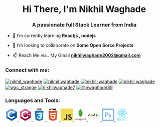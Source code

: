 <h1 align="center">Hi There, I'm Nikhil Waghade</h1>
<h3 align="center">A passionate full Stack Learner from India</h3>

- 🌱 I’m currently learning **Reactjs , nodejs**

- 👯 I’m looking to collaborate on **Some Open Sorce Projects**

- 📫 Reach Me via.. My Gmail **nikhilwaghade2002@gmail.com**

<h3 align="left">Connect with me:</h3>
<p align="left">
<a href="https://twitter.com/nikhil_waghade" target="blank"><img align="center" src="https://raw.githubusercontent.com/rahuldkjain/github-profile-readme-generator/master/src/images/icons/Social/twitter.svg" alt="nikhil_waghade" height="30" width="40" /></a>
<a href="https://linkedin.com/in/nikhil-waghade--48789319b" target="blank"><img align="center" src="https://raw.githubusercontent.com/rahuldkjain/github-profile-readme-generator/master/src/images/icons/Social/linked-in-alt.svg" alt="nikhil waghade" height="30" width="40" /></a>
<a href="https://stackoverflow.com/users/nikhil-waghade" target="blank"><img align="center" src="https://raw.githubusercontent.com/rahuldkjain/github-profile-readme-generator/master/src/images/icons/Social/stack-overflow.svg" alt="nikhil-waghade" height="30" width="40" /></a>
<a href="https://fb.com/nikhil-waghade" target="blank"><img align="center" src="https://raw.githubusercontent.com/rahuldkjain/github-profile-readme-generator/master/src/images/icons/Social/facebook.svg" alt="nikhil waghade" height="30" width="40" /></a>
<a href="https://instagram.com/wac_strange" target="blank"><img align="center" src="https://raw.githubusercontent.com/rahuldkjain/github-profile-readme-generator/master/src/images/icons/Social/instagram.svg" alt="wac_strange" height="30" width="40" /></a>
<a href="https://www.codechef.com/users/nikhilwaghade7" target="blank"><img align="center" src="https://cdn.jsdelivr.net/npm/simple-icons@3.1.0/icons/codechef.svg" alt="nikhilwaghade7" height="30" width="40" /></a>
<a href="https://www.hackerrank.com/nwaghade89" target="blank"><img align="center" src="https://raw.githubusercontent.com/rahuldkjain/github-profile-readme-generator/master/src/images/icons/Social/hackerrank.svg" alt="@nwaghade89" height="30" width="40" /></a>
</p>

<h3 align="left">Languages and Tools:</h3>
<p align="left"> <a href="https://www.cprogramming.com/" target="_blank" rel="noreferrer"> <img src="https://raw.githubusercontent.com/devicons/devicon/master/icons/c/c-original.svg" alt="c" width="40" height="40"/> </a> <a href="https://www.w3schools.com/cpp/" target="_blank" rel="noreferrer"> <img src="https://raw.githubusercontent.com/devicons/devicon/master/icons/cplusplus/cplusplus-original.svg" alt="cplusplus" width="40" height="40"/> </a> <a href="https://www.w3schools.com/css/" target="_blank" rel="noreferrer"> <img src="https://raw.githubusercontent.com/devicons/devicon/master/icons/css3/css3-original-wordmark.svg" alt="css3" width="40" height="40"/> </a> <a href="https://www.w3.org/html/" target="_blank" rel="noreferrer"> <img src="https://raw.githubusercontent.com/devicons/devicon/master/icons/html5/html5-original-wordmark.svg" alt="html5" width="40" height="40"/> </a> <a href="https://developer.mozilla.org/en-US/docs/Web/JavaScript" target="_blank" rel="noreferrer"> <img src="https://raw.githubusercontent.com/devicons/devicon/master/icons/javascript/javascript-original.svg" alt="javascript" width="40" height="40"/> </a> <a href="https://www.mongodb.com/" target="_blank" rel="noreferrer"> <img src="https://raw.githubusercontent.com/devicons/devicon/master/icons/mongodb/mongodb-original-wordmark.svg" alt="mongodb" width="40" height="40"/> </a> <a href="https://nodejs.org" target="_blank" rel="noreferrer"> <img src="https://raw.githubusercontent.com/devicons/devicon/master/icons/nodejs/nodejs-original-wordmark.svg" alt="nodejs" width="40" height="40"/> </a> <a href="https://www.photoshop.com/en" target="_blank" rel="noreferrer"> <img src="https://raw.githubusercontent.com/devicons/devicon/master/icons/photoshop/photoshop-line.svg" alt="photoshop" width="40" height="40"/> </a> <a href="https://reactjs.org/" target="_blank" rel="noreferrer"> <img src="https://raw.githubusercontent.com/devicons/devicon/master/icons/react/react-original-wordmark.svg" alt="react" width="40" height="40"/> </a> </p>


<!--<h3 align="left">Support:</h3>
<p><a href="https://www.buymeacoffee.com/NIKKI"> <img align="left" src="https://cdn.buymeacoffee.com/buttons/v2/default-yellow.png" height="50" width="210" alt="NIKKI" /></a><a href="https://ko-fi.com/DEV"> <img align="left" src="https://cdn.ko-fi.com/cdn/kofi3.png?v=3" height="50" width="210" alt="DEV" /></a></p><br><br>-->


